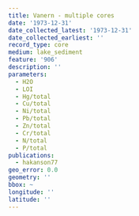 ```yaml
---
title: Vanern - multiple cores
date: '1973-12-31'
date_collected_latest: '1973-12-31'
date_collected_earliest: ''
record_type: core
medium: lake_sediment
feature: '906'
description: ''
parameters:
  - H2O
  - LOI
  - Hg/total
  - Cu/total
  - Ni/total
  - Pb/total
  - Zn/total
  - Cr/total
  - N/total
  - P/total
publications:
  - hakanson77
geo_error: 0.0
geometry: ''
bbox: ~
longitude: ''
latitude: ''
---
```

